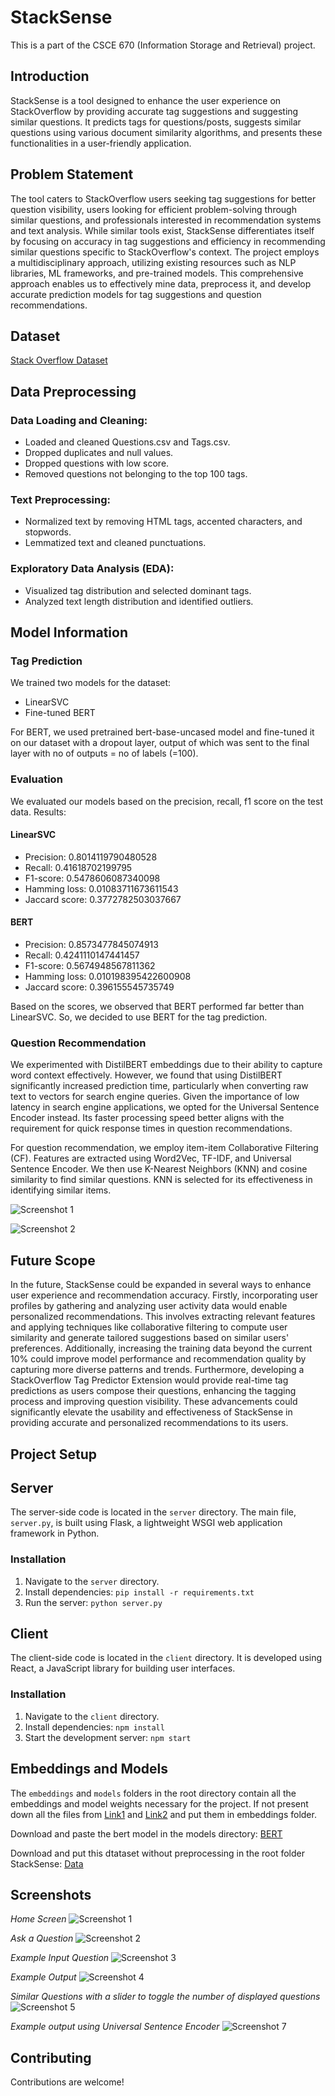 # StackSense

This is a part of the CSCE 670 (Information Storage and Retrieval) project.

## Introduction

StackSense is a tool designed to enhance the user experience on StackOverflow by providing accurate tag suggestions and suggesting similar questions. It predicts tags for questions/posts, suggests similar questions using various document similarity algorithms, and presents these functionalities in a user-friendly application.

## Problem Statement

The tool caters to StackOverflow users seeking tag suggestions for better question visibility, users looking for efficient problem-solving through similar questions, and professionals interested in recommendation systems and text analysis. While similar tools exist, StackSense differentiates itself by focusing on accuracy in tag suggestions and efficiency in recommending similar questions specific to StackOverflow's context. The project employs a multidisciplinary approach, utilizing existing resources such as NLP libraries, ML frameworks, and pre-trained models. This comprehensive approach enables us to effectively mine data, preprocess it, and develop accurate prediction models for tag suggestions and question recommendations.

## Dataset

[Stack Overflow Dataset](https://www.kaggle.com/datasets/stackoverflow/stacksample)

## Data Preprocessing

### Data Loading and Cleaning:

- Loaded and cleaned Questions.csv and Tags.csv.
- Dropped duplicates and null values.
- Dropped questions with low score.
- Removed questions not belonging to the top 100 tags.

### Text Preprocessing:

- Normalized text by removing HTML tags, accented characters, and stopwords.
- Lemmatized text and cleaned punctuations.

### Exploratory Data Analysis (EDA):

- Visualized tag distribution and selected dominant tags.
- Analyzed text length distribution and identified outliers.

## Model Information

### Tag Prediction

We trained two models for the dataset:

- LinearSVC
- Fine-tuned BERT

For BERT, we used pretrained bert-base-uncased model and fine-tuned it on our dataset with a dropout layer, output of which was sent to the final layer with no of outputs = no of labels (=100).

### Evaluation

We evaluated our models based on the precision, recall, f1 score on the test data. Results:

#### LinearSVC

- Precision: 0.8014119790480528
- Recall: 0.41618702199795
- F1-score: 0.5478606087340098
- Hamming loss: 0.01083711673611543
- Jaccard score: 0.3772782503037667

#### BERT

- Precision: 0.8573477845074913
- Recall: 0.4241110147441457
- F1-score: 0.5674948567811362
- Hamming loss: 0.010198395422600908
- Jaccard score: 0.396155545735749

Based on the scores, we observed that BERT performed far better than LinearSVC. So, we decided to use BERT for the tag prediction.

### Question Recommendation

We experimented with DistilBERT embeddings due to their ability to capture word context effectively. However, we found that using DistilBERT significantly increased prediction time, particularly when converting raw text to vectors for search engine queries. Given the importance of low latency in search engine applications, we opted for the Universal Sentence Encoder instead. Its faster processing speed better aligns with the requirement for quick response times in question recommendations.

For question recommendation, we employ item-item Collaborative Filtering (CF). Features are extracted using Word2Vec, TF-IDF, and Universal Sentence Encoder. We then use K-Nearest Neighbors (KNN) and cosine similarity to find similar questions. KNN is selected for its effectiveness in identifying similar items.

![Screenshot 1](screenshots/UE.png)

![Screenshot 2](screenshots/CS.png)
## Future Scope

In the future, StackSense could be expanded in several ways to enhance user experience and recommendation accuracy. Firstly, incorporating user profiles by gathering and analyzing user activity data would enable personalized recommendations. This involves extracting relevant features and applying techniques like collaborative filtering to compute user similarity and generate tailored suggestions based on similar users' preferences. Additionally, increasing the training data beyond the current 10% could improve model performance and recommendation quality by capturing more diverse patterns and trends. Furthermore, developing a StackOverflow Tag Predictor Extension would provide real-time tag predictions as users compose their questions, enhancing the tagging process and improving question visibility. These advancements could significantly elevate the usability and effectiveness of StackSense in providing accurate and personalized recommendations to its users.

## Project Setup

## Server

The server-side code is located in the `server` directory. The main file, `server.py`, is built using Flask, a lightweight WSGI web application framework in Python.

### Installation

1. Navigate to the `server` directory.
2. Install dependencies: `pip install -r requirements.txt`
3. Run the server: `python server.py`

## Client

The client-side code is located in the `client` directory. It is developed using React, a JavaScript library for building user interfaces.

### Installation

1. Navigate to the `client` directory.
2. Install dependencies: `npm install`
3. Start the development server: `npm start`

## Embeddings and Models

The `embeddings` and `models` folders in the root directory contain all the embeddings and model weights necessary for the project.
If not present down all the files from [Link1](https://drive.google.com/drive/folders/1DOXw56d8L_riM6O2biOh8RC_MjchbyHs) and [Link2](https://drive.google.com/drive/folders/124W00gZwCj1clAOm5hzRG8czeD6vo1B0) and put them in embeddings folder.

Download and paste the bert model in the models directory: [BERT](https://drive.google.com/file/d/1Q1EcYjj-_Ea5rGsHzdM3Rq-hyQ_nUPSc/view)

Download and put this dtataset without preprocessing in the root folder StackSense: [Data](https://drive.google.com/file/d/1Q0hD6AfSMw_-q7e_2HNvJPQJFy8aVyLI/view?usp=drive_link)

## Screenshots
*Home Screen*
![Screenshot 1](screenshots/1.png)

*Ask a Question*
![Screenshot 2](screenshots/2.png)

*Example Input Question*
![Screenshot 3](screenshots/3.png)

*Example Output*
![Screenshot 4](screenshots/6.png)

*Similar Questions with a slider to toggle the number of displayed questions*
![Screenshot 5](screenshots/4.png)

*Example output using Universal Sentence Encoder*
![Screenshot 7](screenshots/7.png)


## Contributing

Contributions are welcome!

